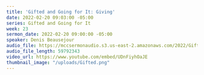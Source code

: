 ```yaml
---
title: 'Gifted and Going for It: Giving'
date: 2022-02-20 09:03:00 -05:00
series: Gifted and Going for It
week: 23
sermon_date: 2022-02-20 09:00:00 -05:00
speaker: Denis Beausejour
audio_file: https://mccsermonaudio.s3.us-east-2.amazonaws.com/2022/Gift+2/Week+23+Gifted.mp3
audio_file_length: 59792343
video_url: https://www.youtube.com/embed/UDnFiyhOaJE
thumbnail_image: "/uploads/Gifted.png"
---
```


